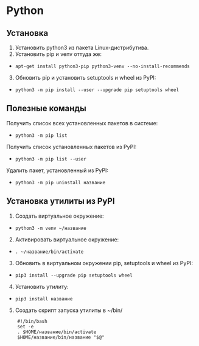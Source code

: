 Python
======

Установка
---------

1. Установить python3 из пакета Linux-дистрибутива.
2. Установить pip и venv оттуда же:
  - `apt-get install python3-pip python3-venv --no-install-recommends`
3. Обновить pip и установить setuptools и wheel из PyPI:
  - `python3 -m pip install --user --upgrade pip setuptools wheel`

Полезные команды
----------------

Получить список всех установленных пакетов в системе:
- `python3 -m pip list`

Получить список установленных пакетов из PyPI:
- `python3 -m pip list --user`

Удалить пакет, установленный из PyPI:
- `python3 -m pip uninstall название`

Установка утилиты из PyPI
-------------------------

1. Создать виртуальное окружение:
  - `python3 -m venv ~/название`
2. Активировать виртуальное окружение:
  - `. ~/название/bin/activate`
3. Обновить в виртуальном окружении pip, setuptools и wheel из PyPI:
  - `pip3 install --upgrade pip setuptools wheel`
4. Установить утилиту:
  - `pip3 install название`
5. Создать скрипт запуска утилиты в ~/bin/
```
    #!/bin/bash
    set -e
    . $HOME/название/bin/activate
    $HOME/название/bin/название "$@"
```
